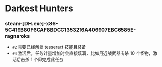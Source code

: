 # Darkest Hunters

### steam-[DH.exe]-x86-5C419B80F6CAF8BDCC1353216A406907EBC6585E-ragnaroks
- `#2` 需要已经解锁 tesseract 技能且装备
- `#4` 激活后，任务计量增加时会直接填满，比如用近战武器击杀 10 个怪物，激活后击杀 1 个即完成此任务